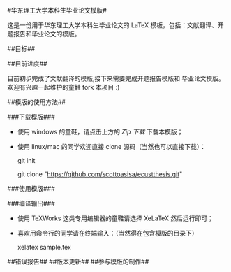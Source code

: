 #华东理工大学本科生毕业论文模版#

这是一份用于华东理工大学本科生毕业论文的 LaTeX 模板，包括：文献翻译、开
题报告和毕业论文的模版。


##目标## 

##目前进度##

目前初步完成了文献翻译的模版,接下来需要完成开题报告模版和
毕业论文模版。欢迎有兴趣一起维护的童鞋 fork 本项目 :)

##模版的使用方法##

  ###下载模版###
  * 使用 windows 的童鞋，请点击上方的 *Zip 下载* 下载本模版；
  * 使用 linux/mac 的同学欢迎直接 clone 源码（当然也可以直接下载）：

    git init

    git clone "https://github.com/scottoasisa/ecustthesis.git"

  ###使用模版###
  

  ###编译输出###
  * 使用 TeXWorks 这类专用编辑器的童鞋请选择 XeLaTeX 然后运行即可；
  * 喜欢用命令行的同学请在终端输入：（当然得在包含模版的目录下）

	xelatex sample.tex

##错误报告##
##版本更新##
##参与模版的制作##
